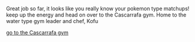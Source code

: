 Great job so far, it looks like you really know your pokemon type matchups!
keep up the energy and head on over to the Cascarrafa gym.
Home to the water type gym leader and chef, Kofu


[go to the Cascarrafa gym](cascarrafa-gym.md)